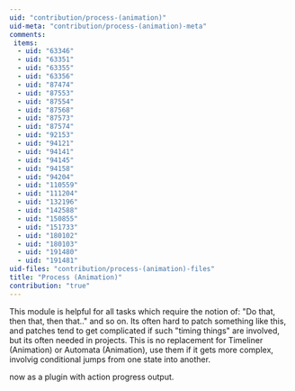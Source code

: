 ```yaml
---
uid: "contribution/process-(animation)"
uid-meta: "contribution/process-(animation)-meta"
comments: 
 items: 
  - uid: "63346"
  - uid: "63351"
  - uid: "63355"
  - uid: "63356"
  - uid: "87474"
  - uid: "87553"
  - uid: "87554"
  - uid: "87568"
  - uid: "87573"
  - uid: "87574"
  - uid: "92153"
  - uid: "94121"
  - uid: "94141"
  - uid: "94145"
  - uid: "94158"
  - uid: "94204"
  - uid: "110559"
  - uid: "111204"
  - uid: "132196"
  - uid: "142588"
  - uid: "150855"
  - uid: "151733"
  - uid: "180102"
  - uid: "180103"
  - uid: "191480"
  - uid: "191481"
uid-files: "contribution/process-(animation)-files"
title: "Process (Animation)"
contribution: "true"
---
```


This module is helpful for all tasks which require the notion of: "Do that, then that, then that.." and so on. Its often hard to patch something like this, and patches tend to get complicated if such "timing things" are involved, but its often needed in projects. This is no replacement for <span class="node">Timeliner (Animation)</span> or <span class="node">Automata (Animation)</span>, use them if it gets more complex, involvig conditional jumps from one state into another.

now as a plugin with action progress output.